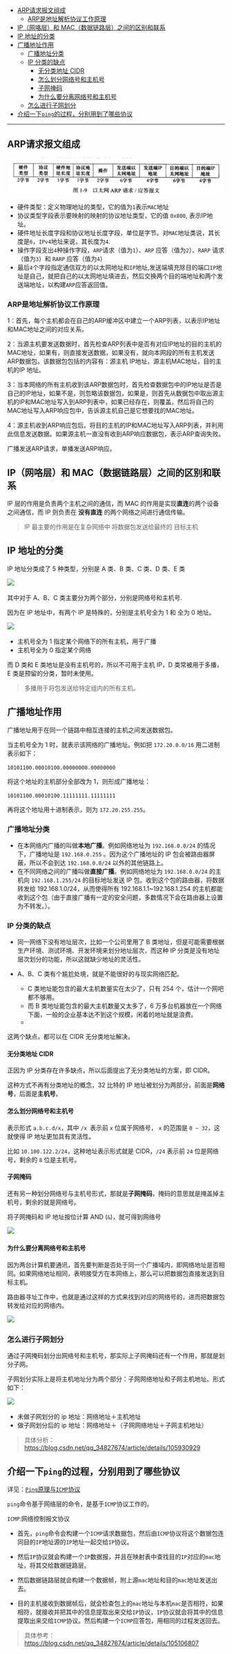 
- [ARP请求报文组成](#arp请求报文组成)
  - [ARP是地址解析协议工作原理](#arp是地址解析协议工作原理)
- [IP（网咯层）和 MAC（数据链路层）之间的区别和联系](#ip网咯层和-mac数据链路层之间的区别和联系)
- [IP 地址的分类](#ip-地址的分类)
- [广播地址作用](#广播地址作用)
  - [广播地址分类](#广播地址分类)
  - [IP 分类的缺点](#ip-分类的缺点)
    - [无分类地址 CIDR](#无分类地址-cidr)
    - [怎么划分网络号和主机号](#怎么划分网络号和主机号)
    - [子网掩码](#子网掩码)
    - [为什么要分离网络号和主机号](#为什么要分离网络号和主机号)
  - [怎么进行子网划分](#怎么进行子网划分)
- [介绍一下`ping`的过程，分别用到了哪些协议](#介绍一下ping的过程分别用到了哪些协议)

------------

## ARP请求报文组成

![](./img/01tcpip04.png)

- 硬件类型：定义物理地址的类型，它的值为`1`表示`MAC`地址
- 协议类型字段表示要映射的映射的协议地址类型，它的值 `0x800`, 表示IP地址。
- 硬件地址长度字段和协议地址长度字段，单位是字节。对`MAC`地址类说，其长度是`6`，`IPv4`地址来说，其长度为`4`.
- 操作字段支出`4`种操作字段，`ARP`请求（值为`1`）、`ARP` 应答（值为`2`）、`RARP` 请求（值为`3`）和 `RARP` 应答（值为`4`）
- 最后`4`个字段指定通信双方的以太网地址和`IP`地址,发送端填充除目的端口`IP`地址是自己，就把自己的以太网地址填进去，然后交换两个目的端地址和两个发送端地址，以构建`ARP`应答返回值。


### ARP是地址解析协议工作原理


1：首先，每个主机都会在自己的ARP缓冲区中建立一个ARP列表，以表示IP地址和MAC地址之间的对应关系。

2：当源主机要发送数据时，首先检查ARP列表中是否有对应IP地址的目的主机的MAC地址，如果有，则直接发送数据，如果没有，就向本网段的所有主机发送ARP数据包，该数据包包括的内容有：源主机 IP地址，源主机MAC地址，目的主机的IP 地址。

3：当本网络的所有主机收到该ARP数据包时，首先检查数据包中的IP地址是否是自己的IP地址，如果不是，则忽略该数据包，如果是，则首先从数据包中取出源主机的IP和MAC地址写入到ARP列表中，如果已经存在，则覆盖，然后将自己的MAC地址写入ARP响应包中，告诉源主机自己是它想要找的MAC地址。

4：源主机收到ARP响应包后。将目的主机的IP和MAC地址写入ARP列表，并利用此信息发送数据。如果源主机一直没有收到ARP响应数据包，表示ARP查询失败。

广播发送ARP请求，单播发送ARP响应。

## IP（网咯层）和 MAC（数据链路层）之间的区别和联系

IP 层的作用是负责两个主机之间的通信，而 MAC 的作用是实现**直连**的两个设备之间通信，而 IP 则负责在 **没有直连** 的两个网络之间进行通信传输。

> IP 最主要的作用是在复杂网络中 将数据包发送给最终的 目标主机

## IP 地址的分类

IP 地址分类成了 5 种类型，分别是 A 类、B 类、C 类、D 类、E 类

![](https://cdn.jsdelivr.net/gh/kendall-cpp/blogPic@main/寻offer总结02/IP地址地址的分类.60s9tr9hwuw0.png)

其中对于 A、B、C 类主要分为两个部分，分别是网络号和主机号.

因为在 IP 地址中，有两个 IP 是特殊的，分别是主机号全为 1 和 全为 0 地址。

![](https://cdn.jsdelivr.net/gh/kendall-cpp/blogPic@main/寻offer总结02/IP地址地址的02.33bso2jske00.png)

- 主机号全为 1 指定某个网络下的所有主机，用于广播
- 主机号全为 0 指定某个网络

而 D 类和 E 类地址是没有主机号的，所以不可用于主机 IP，D 类常被用于多播，E 类是预留的分类，暂时未使用。

> 多播用于将包发送给特定组内的所有主机。

## 广播地址作用

广播地址用于在同一个链路中相互连接的主机之间发送数据包。

当主机号全为 1 时，就表示该网络的广播地址。例如把 `172.20.0.0/16` 用二进制表示如下：

`10101100.00010100.00000000.00000000`

将这个地址的主机部分全部改为 1，则形成广播地址：

`10101100.00010100.11111111.11111111`

再将这个地址用十进制表示，则为 `172.20.255.255`。


### 广播地址分类

- 在本网络内广播的叫做**本地广播**。例如网络地址为 `192.168.0.0/24` 的情况下，广播地址是 `192.168.0.255` 。因为这个广播地址的 IP 包会被路由器屏蔽，所以不会到达 `192.168.0.0/24` 以外的其他链路上。
- 在不同网络之间的广播叫做**直接广播**。例如网络地址为 `192.168.0.0/24` 的主机向 `192.168.1.255/24` 的目标地址发送 IP 包。收到这个包的路由器，将数据转发给 192.168.1.0/24，从而使得所有 192.168.1.1~192.168.1.254 的主机都能收到这个包（由于直接广播有一定的安全问题，多数情况下会在路由器上设置为不转发。）。
### IP 分类的缺点

- 同一网络下没有地址层次，比如一个公司里用了 B 类地址，但是可能需要根据生产环境、测试环境、开发环境来划分地址层次，而这种 IP 分类是没有地址层次划分的功能，所以这就缺少地址的灵活性。

- A、B、C 类有个尴尬处境，就是不能很好的与现实网络匹配。
  - C 类地址能包含的最大主机数量实在太少了，只有 254 个，估计一个网吧都不够用。
  - 而 B 类地址能包含的最大主机数量又太多了，6 万多台机器放在一个网络下面，一般的企业基本达不到这个规模，闲着的地址就是浪费。
  - 
这两个缺点，都可以在 CIDR 无分类地址解决。

#### 无分类地址 CIDR

正因为 IP 分类存在许多缺点，所以后面提出了无分类地址的方案，即 CIDR。

这种方式不再有分类地址的概念，32 比特的 IP 地址被划分为两部分，前面是**网络号**，后面是**主机号**。

#### 怎么划分网络号和主机号

表示形式 `a.b.c.d/x`，其中 `/x `表示前 `x` 位属于网络号， `x` 的范围是 `0 ~ 32`，这就使得 IP 地址更加具有灵活性。

比如 `10.100.122.2/24`，这种地址表示形式就是 CIDR，`/24` 表示前 `24` 位是网络号，剩余的 `8` 位是主机号。

#### 子网掩码

还有另一种划分网络号与主机号形式，那就是**子网掩码**，掩码的意思就是掩盖掉主机号，剩余的就是网络号。

将子网掩码和 IP 地址按位计算 AND (`&`)，就可得到网络号

![](https://cdn.jsdelivr.net/gh/kendall-cpp/blogPic@main/寻offer总结02/IP划分01.352m6u36dcw0.png)


#### 为什么要分离网络号和主机号

因为两台计算机要通讯，首先要判断是否处于同一个广播域内，即网络地址是否相同。如果网络地址相同，表明接受方在本网络上，那么可以把数据包直接发送到目标主机。

路由器寻址工作中，也就是通过这样的方式来找到对应的网络号的，进而把数据包转发给对应的网络内。

![](https://cdn.jsdelivr.net/gh/kendall-cpp/blogPic@main/寻offer总结02/IP划分02.45dtok4gssw0.png)

### 怎么进行子网划分

通过子网掩码划分出网络号和主机号，那实际上子网掩码还有一个作用，那就是划分子网。

子网划分实际上是将主机地址分为两个部分：子网网络地址和子网主机地址。形式如下：

![](https://cdn.jsdelivr.net/gh/kendall-cpp/blogPic@main/寻offer总结02/子网划分.115ndqdhbui8.png)

- 未做子网划分的 ip 地址：网络地址＋主机地址
- 做子网划分后的 ip 地址：网络地址＋（子网网络地址＋子网主机地址）

> 具体分析：https://blog.csdn.net/qq_34827674/article/details/105930929


## 介绍一下`ping`的过程，分别用到了哪些协议

详见：[`Ping`原理与`ICMP`协议](https://www.cnblogs.com/Akagi201/archive/2012/03/26/2418475.html)

`ping`命令基于网络层的命令，是基于`ICMP`协议工作的。 

`ICMP`:网络控制报文协议

* 首先，`ping`命令会构建一个`ICMP`请求数据包，然后由`ICMP`协议将这个数据包连同目的`IP`地址源的`IP`地址一起交给`IP`协议。
* 然后`IP`协议就会构建一个`IP`数据报，并且在映射表中查找目的`IP`对应的`mac`地址，将其交给数据链路层。
* 然后数据链路层就会构建一个数据帧，附上源`mac`地址和目的`mac`地址发送出去。

* 目的主机接收到数据帧后，就会检查包上的`mac`地址与本机`mac`是否相符，如果相符，就接收并把其中的信息提取出来交给`IP`协议，`IP`协议就会将其中的信息提取出来交给`ICMP`协议。然后构建一个`ICMP`应答包，用相同的过程发送回去。

> 具体参考：https://blog.csdn.net/qq_34827674/article/details/105106807